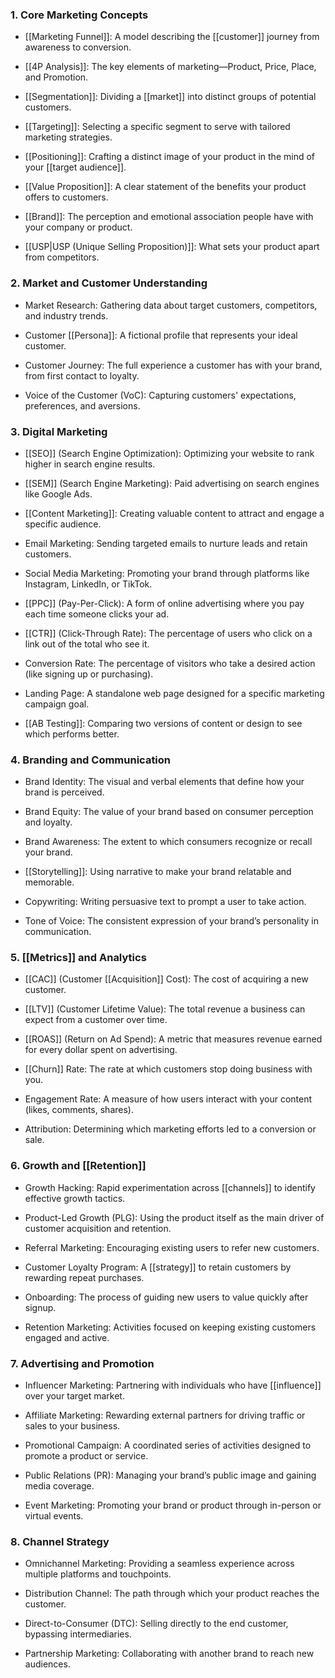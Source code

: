 ### 1. Core Marketing Concepts

- [[Marketing Funnel]]: A model describing the [[customer]] journey from awareness to conversion.
    
- [[4P Analysis]]: The key elements of marketing—Product, Price, Place, and Promotion.
    
- [[Segmentation]]: Dividing a [[market]] into distinct groups of potential customers.
    
- [[Targeting]]: Selecting a specific segment to serve with tailored marketing strategies.
    
- [[Positioning]]: Crafting a distinct image of your product in the mind of your [[target audience]].
    
- [[Value Proposition]]: A clear statement of the benefits your product offers to customers.
    
- [[Brand]]: The perception and emotional association people have with your company or product.
    
- [[USP|USP (Unique Selling Proposition)]]: What sets your product apart from competitors.
    

### 2. Market and Customer Understanding

- Market Research: Gathering data about target customers, competitors, and industry trends.
    
- Customer [[Persona]]: A fictional profile that represents your ideal customer.
    
- Customer Journey: The full experience a customer has with your brand, from first contact to loyalty.
    
- Voice of the Customer (VoC): Capturing customers' expectations, preferences, and aversions.
    

### 3. Digital Marketing

- [[SEO]] (Search Engine Optimization): Optimizing your website to rank higher in search engine results.
    
- [[SEM]] (Search Engine Marketing): Paid advertising on search engines like Google Ads.
    
- [[Content Marketing]]: Creating valuable content to attract and engage a specific audience.
    
- Email Marketing: Sending targeted emails to nurture leads and retain customers.
    
- Social Media Marketing: Promoting your brand through platforms like Instagram, LinkedIn, or TikTok.
    
- [[PPC]] (Pay-Per-Click): A form of online advertising where you pay each time someone clicks your ad.
    
- [[CTR]] (Click-Through Rate): The percentage of users who click on a link out of the total who see it.
    
- Conversion Rate: The percentage of visitors who take a desired action (like signing up or purchasing).
    
- Landing Page: A standalone web page designed for a specific marketing campaign goal.
    
- [[AB Testing]]: Comparing two versions of content or design to see which performs better.
    

### 4. Branding and Communication

- Brand Identity: The visual and verbal elements that define how your brand is perceived.
    
- Brand Equity: The value of your brand based on consumer perception and loyalty.
    
- Brand Awareness: The extent to which consumers recognize or recall your brand.
    
- [[Storytelling]]: Using narrative to make your brand relatable and memorable.
    
- Copywriting: Writing persuasive text to prompt a user to take action.
    
- Tone of Voice: The consistent expression of your brand’s personality in communication.
    

### 5. [[Metrics]] and Analytics

- [[CAC]] (Customer [[Acquisition]] Cost): The cost of acquiring a new customer.
    
- [[LTV]] (Customer Lifetime Value): The total revenue a business can expect from a customer over time.
    
- [[ROAS]] (Return on Ad Spend): A metric that measures revenue earned for every dollar spent on advertising.
    
- [[Churn]] Rate: The rate at which customers stop doing business with you.
    
- Engagement Rate: A measure of how users interact with your content (likes, comments, shares).
    
- Attribution: Determining which marketing efforts led to a conversion or sale.
    

### 6. Growth and [[Retention]]

- Growth Hacking: Rapid experimentation across [[channels]] to identify effective growth tactics.
    
- Product-Led Growth (PLG): Using the product itself as the main driver of customer acquisition and retention.
    
- Referral Marketing: Encouraging existing users to refer new customers.
    
- Customer Loyalty Program: A [[strategy]] to retain customers by rewarding repeat purchases.
    
- Onboarding: The process of guiding new users to value quickly after signup.
    
- Retention Marketing: Activities focused on keeping existing customers engaged and active.
    

### 7. Advertising and Promotion

- Influencer Marketing: Partnering with individuals who have [[influence]] over your target market.
    
- Affiliate Marketing: Rewarding external partners for driving traffic or sales to your business.
    
- Promotional Campaign: A coordinated series of activities designed to promote a product or service.
    
- Public Relations (PR): Managing your brand’s public image and gaining media coverage.
    
- Event Marketing: Promoting your brand or product through in-person or virtual events.
    

### 8. Channel Strategy

- Omnichannel Marketing: Providing a seamless experience across multiple platforms and touchpoints.
    
- Distribution Channel: The path through which your product reaches the customer.
    
- Direct-to-Consumer (DTC): Selling directly to the end customer, bypassing intermediaries.
    
- Partnership Marketing: Collaborating with another brand to reach new audiences.